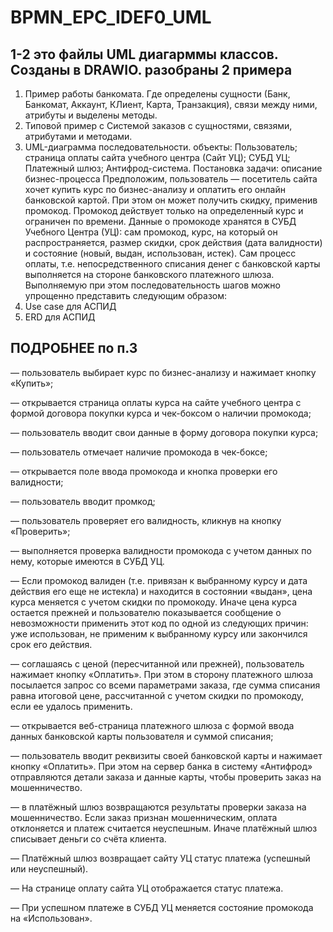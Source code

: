 # BPMN_EPC_IDEF0_UML
## 1-2 это файлы UML диагарммы классов. Созданы в DRAWIO. разобраны 2 примера
1. Пример работы банкомата. Где определены сущности (Банк, Банкомат, Аккаунт, КЛиент, Карта, Транзакция), связи между ними, атрибуты и выделены методы. 
2. Типовой пример с Системой заказов с сущностями, связями, атрибутами и методами.
3. UML-диаграмма последовательности. объекты: Пользователь; страница оплаты сайта учебного центра (Сайт УЦ); СУБД УЦ; Платежный шлюз; Антифрод-система.
Постановка задачи: описание бизнес-процесса
Предположим, пользователь — посетитель сайта хочет купить курс по бизнес-анализу и оплатить его онлайн банковской картой. При этом он может получить скидку, применив промокод. Промокод действует только на определенный курс и ограничен по времени. Данные о промокоде хранятся в СУБД Учебного Центра (УЦ): сам промокод, курс, на который он распространяется, размер скидки, срок действия (дата валидности) и состояние (новый, выдан, использован, истек). Сам процесс оплаты, т.е. непосредственного списания денег с банковской карты выполняется на стороне банковского платежного шлюза. Выполняемую при этом последовательность шагов можно упрощенно представить следующим образом:
4. Use case для АСПИД
5. ERD для АСПИД



## ПОДРОБНЕЕ по п.3 
— пользователь выбирает курс по бизнес-анализу и нажимает кнопку «Купить»;

— открывается страница оплаты курса на сайте учебного центра с формой договора покупки курса и чек-боксом о наличии промокода;

— пользователь вводит свои данные в форму договора покупки курса;

— пользователь отмечает наличие промокода в чек-боксе;

— открывается поле ввода промокода и кнопка проверки его валидности;

— пользователь вводит промкод;

— пользователь проверяет его валидность, кликнув на кнопку «Проверить»;

— выполняется проверка валидности промокода с учетом данных по нему, которые имеются в СУБД УЦ.

— Если промокод валиден (т.е. привязан к выбранному курсу и дата действия его еще не истекла) и находится в состоянии «выдан», цена курса меняется с учетом скидки по промокоду. Иначе цена курса остается прежней и пользователю показывается сообщение о невозможности применить этот код по одной из следующих причин: уже использован, не применим к выбранному курсу или закончился срок его действия.

— соглашаясь с ценой (пересчитанной или прежней), пользователь нажимает кнопку «Оплатить». При этом в сторону платежного шлюза посылается запрос со всеми параметрами заказа, где сумма списания равна итоговой цене, рассчитанной с учетом скидки по промокоду, если ее удалось применить.

— открывается веб-страница платежного шлюза с формой ввода данных банковской карты пользователя и суммой списания;

— пользователь вводит реквизиты своей банковской карты и нажимает кнопку «Оплатить». При этом на сервер банка в систему «Антифрод» отправляются детали заказа и данные карты, чтобы проверить заказ на мошенничество.

— в платёжный шлюз возвращаются результаты проверки заказа на мошенничество. Если заказ признан мошенническим, оплата отклоняется и платеж считается неуспешным. Иначе платёжный шлюз списывает деньги со счёта клиента.

— Платёжный шлюз возвращает сайту УЦ статус платежа (успешный или неуспешный).

— На странице оплату сайта УЦ отображается статус платежа.

— При успешном платеже в СУБД УЦ меняется состояние промокода на «Использован».


